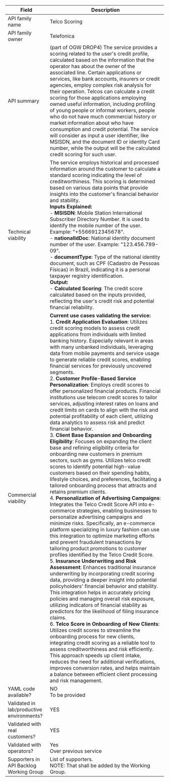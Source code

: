 | **Field** | Description | 
| ---- | ----- |
| API family name | Telco Scoring | 
| API family owner | Telefonica |
| API summary | (part of OGW DROP4) The service provides a scoring related to the  user's credit profile, calculated based on the information that the operator has about the owner of the associated line. Certain applications or services, like bank accounts, insurers or credit agencies, employ complex risk analysis for their operation. Telcos can calculate a credit scoring for those applications employing owned useful information, including profiling of young people or informal workers, people who do not have much commercial history or market information about who have consumption and credit potential. The service will consider as input a user identifier, like MSISDN, and the document ID or identity Card number, while the output will be the calculated credit scoring for such user. |
| Technical viability | The service employs historical and processed information around the customer to calculate a standard scoring indicating the level of creditworthiness. This scoring is determined based on various data points that provide insights into the customer's financial behavior and stability.<br>**Inputs Explained:**<br>- **MSISDN**: Mobile Station International Subscriber Directory Number. It is used to identify the mobile number of the user. Example: "+5566912345678".<br>- **nationalIdDoc**: National identity document number of the user. Example: "123.456.789-09".<br>- **documentType**: Type of the national identity document, such as CPF (Cadastro de Pessoas Físicas) in Brazil, indicating it is a personal taxpayer registry identification.<br>**Output:**<br>- **Calculated Scoring**: The credit score calculated based on the inputs provided, reflecting the user's credit risk and potential financial reliability.|
| Commercial viability | **Current use cases validating the service:**<br> 1. **Credit Application Evaluation**: Utilizes credit scoring models to assess credit applications from individuals with limited banking history. Especially relevant in areas with many unbanked individuals, leveraging data from mobile payments and service usage to generate reliable credit scores, enabling financial services for previously uncovered segments.<br>2. **Customer Profile-Based Service Personalization**: Employs credit scores to offer personalized financial products. Financial institutions use telecom credit scores to tailor services, adjusting interest rates on loans and credit limits on cards to align with the risk and potential profitability of each client, utilizing data analytics to assess risk and predict financial behavior.<br>3. **Client Base Expansion and Onboarding Eligibility**: Focuses on expanding the client base and refining eligibility criteria for onboarding new customers in premium sectors, such as gyms. Utilizes telco credit scores to identify potential high-value customers based on their spending habits, lifestyle choices, and preferences, facilitating a tailored onboarding process that attracts and retains premium clients.<br>4. **Personalization of Advertising Campaigns**: Integrates the Telco Credit Score API into e-commerce strategies, enabling businesses to personalize advertising campaigns and minimize risks. Specifically, an e-commerce platform specializing in luxury fashion can use this integration to optimize marketing efforts and prevent fraudulent transactions by tailoring product promotions to customer profiles identified by the Telco Credit Score.<br>5. **Insurance Underwriting and Risk Assessment**: Enhances traditional insurance underwriting by incorporating credit scoring data, providing a deeper insight into potential policyholders' financial behavior and stability. This integration helps in accurately pricing policies and managing overall risk exposure, utilizing indicators of financial stability as predictors for the likelihood of filing insurance claims.<br>6. **Telco Score in Onboarding of New Clients**: Utilizes credit scores to streamline the onboarding process for new clients, integrating credit scoring as a reliable tool to assess creditworthiness and risk efficiently. This approach speeds up client intake, reduces the need for additional verifications, improves conversion rates, and helps maintain a balance between efficient client processing and risk management.| 
| YAML code available? | NO<br> To be provided  |
| Validated in lab/productive environments? | YES |
| Validated with real customers? | YES |
| Validated with operators? | Yes<br> Over previous service |
| Supporters in API Backlog Working Group |  List of supporters.<br>NOTE: That shall be added by the Working Group.  |
